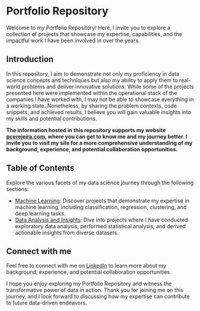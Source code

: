 # Portfolio Repository

Welcome to my Portfolio Repository! Here, I invite you to explore a collection of projects that showcase my expertise, capabilities, and the impactful work I have been involved in over the years.

## Introduction

In this repository, I aim to demonstrate not only my proficiency in data science concepts and techniques but also my ability to apply them to real-world problems and deliver innovative solutions. While some of the projects presented here were implemented within the operational stack of the companies I have worked with, I may not be able to showcase everything in a working state. Nonetheless, by sharing the problem contexts, code snippets, and achieved results, I believe you will gain valuable insights into my skills and potential contributions.

**The information hosted in this repository supports my website [pcerejeira.com](https://pcerejeira.com), where you can get to know me and my journey better. I invite you to visit my site for a more comprehensive understanding of my background, experience, and potential collaboration opportunities.**

## Table of Contents

Explore the various facets of my data science journey through the following sections:

- [Machine Learning](./machine-learning): Discover projects that demonstrate my expertise in machine learning, including classification, regression, clustering, and deep learning tasks.
- [Data Analysis and Insights](./data-analysis): Dive into projects where I have conducted exploratory data analysis, performed statistical analysis, and derived actionable insights from diverse datasets.

## Connect with me

Feel free to connect with me on [LinkedIn](https://www.linkedin.com/in/pedrocerejeira/) to learn more about my background, experience, and potential collaboration opportunities.

I hope you enjoy exploring my Portfolio Repository and witness the transformative power of data in action. Thank you for joining me on this journey, and I look forward to discussing how my expertise can contribute to future data-driven endeavors.
